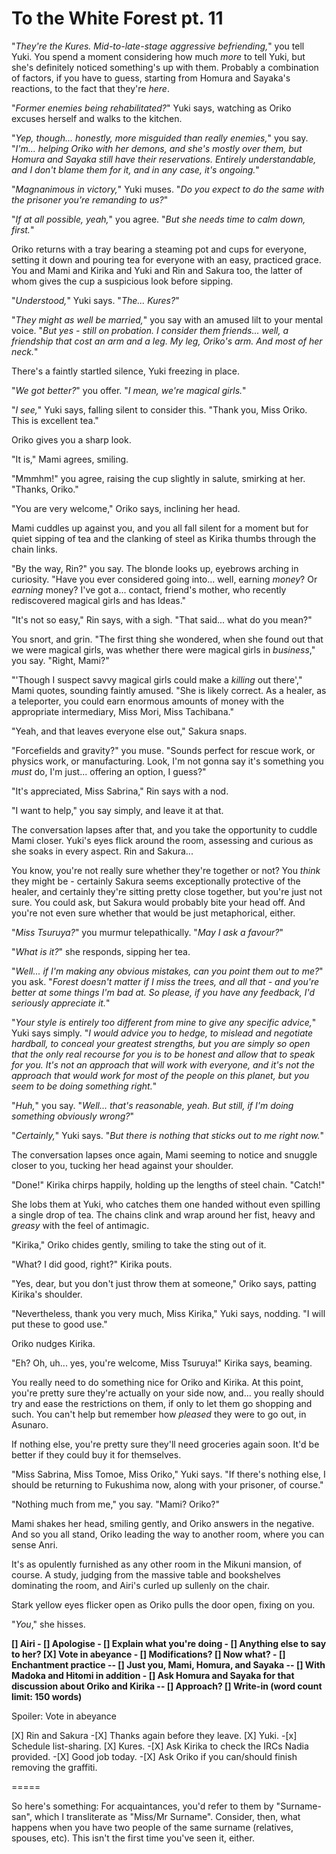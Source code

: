 # To the White Forest pt. 11

"*They're the Kures. Mid-to-late-stage aggressive befriending,*" you tell Yuki. You spend a moment considering how much *more* to tell Yuki, but she's definitely noticed something's up with them. Probably a combination of factors, if you have to guess, starting from Homura and Sayaka's reactions, to the fact that they're *here*.

"*Former enemies being rehabilitated?*" Yuki says, watching as Oriko excuses herself and walks to the kitchen.

"*Yep, though... honestly, more misguided than really enemies,*" you say. "*I'm... helping Oriko with her demons, and she's mostly over them, but Homura and Sayaka still have their reservations. Entirely understandable, and I don't blame them for it, and in any case, it's ongoing.*"

"*Magnanimous in victory,*" Yuki muses. "*Do you expect to do the same with the prisoner you're remanding to us?*"

"*If at all possible, yeah,*" you agree. "*But she needs time to calm down, first.*"

Oriko returns with a tray bearing a steaming pot and cups for everyone, setting it down and pouring tea for everyone with an easy, practiced grace. You and Mami and Kirika and Yuki and Rin and Sakura too, the latter of whom gives the cup a suspicious look before sipping.

"*Understood,*" Yuki says. "*The... Kures?*"

"*They might as well be married,*" you say with an amused lilt to your mental voice. "*But yes - still on probation. I consider them friends... well, a friendship that cost an arm and a leg. My leg, Oriko's arm. And most of her neck.*"

There's a faintly startled silence, Yuki freezing in place.

"*We got better?*" you offer. "*I mean, we're magical girls.*"

"*I see,*" Yuki says, falling silent to consider this. "Thank you, Miss Oriko. This is excellent tea."

Oriko gives you a sharp look.

"It is," Mami agrees, smiling.

"Mmmhm!" you agree, raising the cup slightly in salute, smirking at her. "Thanks, Oriko."

"You are very welcome," Oriko says, inclining her head.

Mami cuddles up against you, and you all fall silent for a moment but for quiet sipping of tea and the clanking of steel as Kirika thumbs through the chain links.

"By the way, Rin?" you say. The blonde looks up, eyebrows arching in curiosity. "Have you ever considered going into... well, earning *money*? Or *earning* money? I've got a... contact, friend's mother, who recently rediscovered magical girls and has Ideas."

"It's not so easy," Rin says, with a sigh. "That said... what do you mean?"

You snort, and grin. "The first thing she wondered, when she found out that we were magical girls, was whether there were magical girls in *business*," you say. "Right, Mami?"

"'Though I suspect savvy magical girls could make a *killing* out there'," Mami quotes, sounding faintly amused. "She is likely correct. As a healer, as a teleporter, you could earn enormous amounts of money with the appropriate intermediary, Miss Mori, Miss Tachibana."

"Yeah, and that leaves everyone else out," Sakura snaps.

"Forcefields and gravity?" you muse. "Sounds perfect for rescue work, or physics work, or manufacturing. Look, I'm not gonna say it's something you *must* do, I'm just... offering an option, I guess?"

"It's appreciated, Miss Sabrina," Rin says with a nod.

"I want to help," you say simply, and leave it at that.

The conversation lapses after that, and you take the opportunity to cuddle Mami closer. Yuki's eyes flick around the room, assessing and curious as she soaks in every aspect. Rin and Sakura...

You know, you're not really sure whether they're together or not? You *think* they might be - certainly Sakura seems exceptionally protective of the healer, and certainly they're sitting pretty close together, but you're just not sure. You could ask, but Sakura would probably bite your head off. And you're not even sure whether that would be just metaphorical, either.

"*Miss Tsuruya?*" you murmur telepathically. "*May I ask a favour?*"

"*What is it?*" she responds, sipping her tea.

"*Well... if I'm making any obvious mistakes, can you point them out to me?*" you ask. "*Forest doesn't matter if I miss the trees, and all that - and you're better at some things I'm bad at. So please, if you have any feedback, I'd seriously appreciate it.*"

"*Your style is entirely too different from mine to give any specific advice,*" Yuki says simply. "*I would advice you to hedge, to mislead and negotiate hardball, to conceal your greatest strengths, but you are simply so *open* that the only real recourse for you is to *be* honest and allow that to speak for you. It's not an approach that will work with everyone, and it's not the approach that would work *for* most of the people on this planet, but you seem to be doing something right.*"

"*Huh,*" you say. "*Well... that's reasonable, yeah. But still, if I'm doing something obviously wrong?*"

"*Certainly,*" Yuki says. "*But there is nothing that sticks out to me right now.*"

The conversation lapses once again, Mami seeming to notice and snuggle closer to you, tucking her head against your shoulder.

"Done!" Kirika chirps happily, holding up the lengths of steel chain. "Catch!"

She lobs them at Yuki, who catches them one handed without even spilling a single drop of tea. The chains clink and wrap around her fist, heavy and *greasy* with the feel of antimagic.

"Kirika," Oriko chides gently, smiling to take the sting out of it.

"What? I did good, right?" Kirika pouts.

"Yes, dear, but you don't just throw them at someone," Oriko says, patting Kirika's shoulder.

"Nevertheless, thank you very much, Miss Kirika," Yuki says, nodding. "I will put these to good use."

Oriko nudges Kirika.

"Eh? Oh, uh... yes, you're welcome, Miss Tsuruya!" Kirika says, beaming.

You really need to do something nice for Oriko and Kirika. At this point, you're pretty sure they're actually on your side now, and... you really should try and ease the restrictions on them, if only to let them go shopping and such. You can't help but remember how *pleased* they were to go out, in Asunaro.

If nothing else, you're pretty sure they'll need groceries again soon. It'd be better if they could buy it for themselves.

"Miss Sabrina, Miss Tomoe, Miss Oriko," Yuki says. "If there's nothing else, I should be returning to Fukushima now, along with your prisoner, of course."

"Nothing much from me," you say. "Mami? Oriko?"

Mami shakes her head, smiling gently, and Oriko answers in the negative. And so you all stand, Oriko leading the way to another room, where you can sense Anri.

It's as opulently furnished as any other room in the Mikuni mansion, of course. A study, judging from the massive table and bookshelves dominating the room, and Airi's curled up sullenly on the chair.

Stark yellow eyes flicker open as Oriko pulls the door open, fixing on you.

"*You*," she hisses.

**\[] Airi
\- \[] Apologise
\- \[] Explain what you're doing
\- \[] Anything else to say to her?
\[X] Vote in abeyance
\- \[] Modifications?
\[] Now what?
\- \[] Enchantment practice
\-- \[] Just you, Mami, Homura, and Sayaka
\-- \[] With Madoka and Hitomi in addition
\- \[] Ask Homura and Sayaka for that discussion about Oriko and Kirika
\-- \[] Approach?
\[] Write-in (word count limit: 150 words)**

Spoiler: Vote in abeyance

\[X] Rin and Sakura
-\[X] Thanks again before they leave.
\[X] Yuki.
-\[x] Schedule list-sharing.
\[X] Kures.
-\[X] Ask Kirika to check the IRCs Nadia provided.
-\[X] Good job today.
-\[X] Ask Oriko if you can/should finish removing the graffiti.

\=====​

So here's something: For acquaintances, you'd refer to them by "Surname-san", which I transliterate as "Miss/Mr Surname". Consider, then, what happens when you have two people of the same surname (relatives, spouses, etc). This isn't the first time you've seen it, either.
